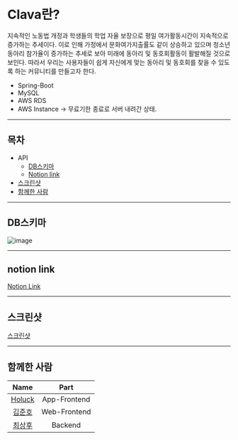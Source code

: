 # Clava란?
 지속적인 노동법 개정과 학생들의 학업 자율 보장으로 평일 여가활동시간이 지속적으로 증가하는 추세이다.
 이로 인해 가정에서 문화여가지출률도 같이 상승하고 있으며 청소년 동아리 참가율이 증가하는 추세로 보아 미래에 동아리 및 동호회활동이 활발해질 것으로 보인다.
 따라서 우리는 사용자들이 쉽게 자신에게 맞는 동아리 및 동호회를 찾을 수 있도록 하는 커뮤니티를 만들고자 한다.

* Spring-Boot
* MySQL
* AWS RDS
* AWS Instance -> 무료기한 종료로 서버 내려간 상태.

----
## 목차
* API
    * [DB스키마](#DB스키마)
    * [Notion link](#notion-link)
* [스크린샷](#스크린샷)
* [함께한 사람](#함께한-사람)
----
## DB스키마
![image](https://user-images.githubusercontent.com/57937528/114003508-c0153b80-9898-11eb-92eb-a4c24f864985.png)

----
## notion link
[Notion Link](https://www.notion.so/howift/d698c6945a7344749436e273a9739e0a)

----
## 스크린샷
[스크린샷](https://docs.google.com/presentation/d/e/2PACX-1vTvB8j0RqDHATjnHd98tXmV0sHn9sO9uxJBSnri8QTubvXUwjl6KO-HEHSeR2Q96g/pub?start=false&loop=false&delayms=3000)

----
## 함께한 사람

|Name|Part|
|:---:|:---:|
|[Holuck](https://github.com/elddy0948/Clava)|App-Frontend|
|[김준호](https://github.com/junho0956/Graduate-project)|Web-Frontend|
|[최상후](https://github.com/Neungji-Baksal/Clava)|Backend|
